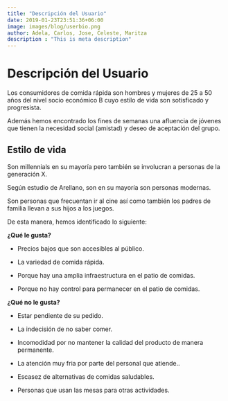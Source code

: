 ```yaml
---
title: "Descripción del Usuario"
date: 2019-01-23T23:51:36+06:00
image: images/blog/userbio.png
author: Adela, Carlos, Jose, Celeste, Maritza
description : "This is meta description"
---
```


# Descripción del Usuario

Los consumidores de comida rápida son hombres y mujeres de 25 a 50 años del nivel socio económico B cuyo estilo de vida son sotisficado y progresista.

Además hemos encontrado los fines de semanas una afluencia de jóvenes que tienen la necesidad social (amistad) y deseo de aceptación del grupo.

Estilo de vida
---
Son millennials en su mayoría pero también se involucran a personas de la generación X.

Según estudio de Arellano, son en su mayoría son personas modernas.

Son personas que frecuentan ir al cine así como también los padres de familia llevan a sus hijos a los juegos.

De esta manera, hemos identificado lo siguiente:


**¿Qué le gusta?**

* Precios bajos que son accesibles al público.

* La variedad de comida rápida.

* Porque hay una amplia infraestructura en el patio de comidas.

* Porque no hay control para permanecer en el patio de comidas.


**¿Qué no le gusta?**

- Estar pendiente de su pedido.

- La indecisión de no saber comer.

- Incomodidad por no mantener la calidad del producto de manera permanente.

- La atención muy fria por parte del personal que atiende..

- Escasez de alternativas de comidas saludables.

- Personas que usan las mesas para otras actividades.

